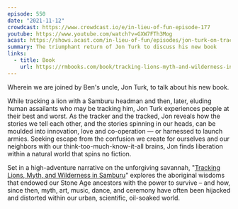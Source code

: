 ```yaml
---
episode: 550
date: "2021-11-12"
crowdcast: https://www.crowdcast.io/e/in-lieu-of-fun-episode-177
youtube: https://www.youtube.com/watch?v=GXW7FTh3Mog
acast: https://shows.acast.com/in-lieu-of-fun/episodes/jon-turk-on-tracking-lions-myth-and-wildnerness-in-samburu
summary: The triumphant return of Jon Turk to discuss his new book
links:
  - title: Book
    url: https://rmbooks.com/book/tracking-lions-myth-and-wilderness-in-samburu/
---
```

Wherein we are joined by Ben's uncle, Jon Turk, to talk about his new book. 

While tracking a lion with a Samburu headman and then, later, eluding human assailants who may be tracking him, Jon Turk experiences people at their best and worst. As the tracker and the tracked, Jon reveals how the stories we tell each other, and the stories spinning in our heads, can be moulded into innovation, love and co-operation — or harnessed to launch armies. Seeking escape from the confusion we create for ourselves and our neighbors with our think-too-much-know-it-all brains, Jon finds liberation within a natural world that spins no fiction.

Set in a high-adventure narrative on the unforgiving savannah, "[Tracking Lions, Myth, and Wilderness in Samburu][book]" explores the aboriginal wisdoms that endowed our Stone Age ancestors with the power to survive – and how, since then, myth, art, music, dance, and ceremony have often been hijacked and distorted within our urban, scientific, oil-soaked world.

[book]: https://rmbooks.com/book/tracking-lions-myth-and-wilderness-in-samburu/
